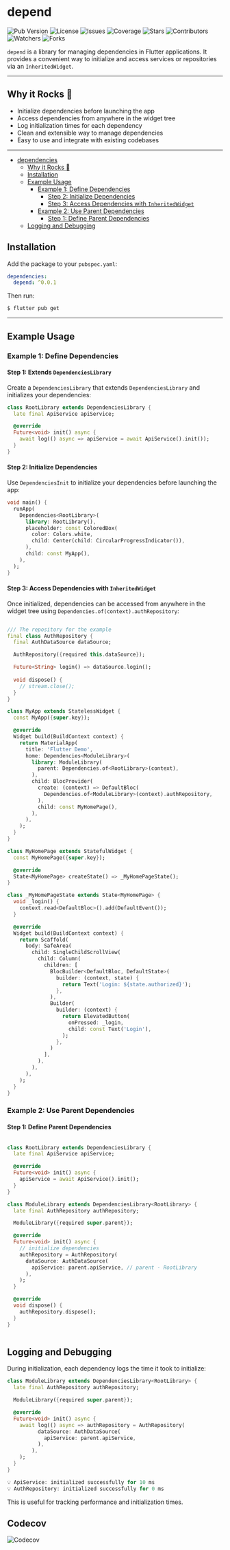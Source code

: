 
# depend

![Pub Version](https://img.shields.io/pub/v/depend)
![License](https://img.shields.io/github/license/AlexHCJP/depend)
![Issues](https://img.shields.io/github/issues/AlexHCJP/depend)
![Coverage](https://img.shields.io/codecov/c/github/contributors-company/depend)
![Stars](https://img.shields.io/github/stars/AlexHCJP/depend)
![Contributors](https://img.shields.io/github/contributors/AlexHCJP/depend)
![Watchers](https://img.shields.io/github/watchers/AlexHCJP/depend)
![Forks](https://img.shields.io/github/forks/AlexHCJP/depend)

`depend` is a library for managing dependencies in Flutter applications. It provides a convenient way to initialize and access services or repositories via an `InheritedWidget`.

---

## Why it Rocks 🚀

- Initialize dependencies before launching the app
- Access dependencies from anywhere in the widget tree
- Log initialization times for each dependency
- Clean and extensible way to manage dependencies
- Easy to use and integrate with existing codebases

---

- [dependencies](#dependencies)
    - [Why it Rocks 🚀](#why-it-rocks-)
    - [Installation](#installation)
    - [Example Usage](#example-usage)
        - [Example 1: Define Dependencies](#example-1-define-dependencies)
          - [Step 2: Initialize Dependencies](#step-2-initialize-dependencies)
          - [Step 3: Access Dependencies with `InheritedWidget`](#step-3-access-dependencies-with-inheritedwidget)
        - [Example 2: Use Parent Dependencies](#example-2-use-parent-dependencies)
          - [Step 1: Define Parent Dependencies](#step-1-define-parent-dependencies)
    - [Logging and Debugging](#logging-and-debugging)

## Installation

Add the package to your `pubspec.yaml`:

```yaml
dependencies:
  depend: ^0.0.1
```

Then run:

```bash
$ flutter pub get
```
---

## Example Usage

### Example 1: Define Dependencies

#### Step 1: Extends `DependenciesLibrary`

Create a `DependenciesLibrary` that extends `DependenciesLibrary` and initializes your dependencies:

```dart
class RootLibrary extends DependenciesLibrary {
  late final ApiService apiService;

  @override
  Future<void> init() async {
    await log(() async => apiService = await ApiService().init());
  }
}
```

#### Step 2: Initialize Dependencies

Use `DependenciesInit` to initialize your dependencies before launching the app:

```dart
void main() {
  runApp(
    Dependencies<RootLibrary>(
      library: RootLibrary(),
      placeholder: const ColoredBox(
        color: Colors.white,
        child: Center(child: CircularProgressIndicator()),
      ),
      child: const MyApp(),
    ),
  );
}
```

#### Step 3: Access Dependencies with `InheritedWidget`

Once initialized, dependencies can be accessed from anywhere in the widget tree using `Dependencies.of(context).authRepository`:

```dart

/// The repository for the example
final class AuthRepository {
  final AuthDataSource dataSource;

  AuthRepository({required this.dataSource});

  Future<String> login() => dataSource.login();
  
  void dispose() {
    // stream.close();
  }
}

class MyApp extends StatelessWidget {
  const MyApp({super.key});

  @override
  Widget build(BuildContext context) {
    return MaterialApp(
      title: 'Flutter Demo',
      home: Dependencies<ModuleLibrary>(
        library: ModuleLibrary(
          parent: Dependencies.of<RootLibrary>(context),
        ),
        child: BlocProvider(
          create: (context) => DefaultBloc(
            Dependencies.of<ModuleLibrary>(context).authRepository,
          ),
          child: const MyHomePage(),
        ),
      ),
    );
  }
}

class MyHomePage extends StatefulWidget {
  const MyHomePage({super.key});

  @override
  State<MyHomePage> createState() => _MyHomePageState();
}

class _MyHomePageState extends State<MyHomePage> {
  void _login() {
    context.read<DefaultBloc>().add(DefaultEvent());
  }

  @override
  Widget build(BuildContext context) {
    return Scaffold(
      body: SafeArea(
        child: SingleChildScrollView(
          child: Column(
            children: [
              BlocBuilder<DefaultBloc, DefaultState>(
                builder: (context, state) {
                  return Text('Login: ${state.authorized}');
                },
              ),
              Builder(
                builder: (context) {
                  return ElevatedButton(
                    onPressed: _login,
                    child: const Text('Login'),
                  );
                },
              )
            ],
          ),
        ),
      ),
    );
  }
}

```

### Example 2: Use Parent Dependencies

#### Step 1: Define Parent Dependencies

```dart

class RootLibrary extends DependenciesLibrary {
  late final ApiService apiService;

  @override
  Future<void> init() async {
    apiService = await ApiService().init();
  }
}

class ModuleLibrary extends DependenciesLibrary<RootLibrary> {
  late final AuthRepository authRepository;

  ModuleLibrary({required super.parent});

  @override
  Future<void> init() async {
    // initialize dependencies
    authRepository = AuthRepository(
      dataSource: AuthDataSource(
        apiService: parent.apiService, // parent - RootLibrary
      ),
    );
  }

  @override
  void dispose() {
    authRepository.dispose();
  }
}



```

## Logging and Debugging

During initialization, each dependency logs the time it took to initialize:

```dart
class ModuleLibrary extends DependenciesLibrary<RootLibrary> {
  late final AuthRepository authRepository;

  ModuleLibrary({required super.parent});

  @override
  Future<void> init() async {
    await log(() async => authRepository = AuthRepository(
          dataSource: AuthDataSource(
            apiService: parent.apiService,
          ),
        ),
    );
  }
}
```

```dart
💡 ApiService: initialized successfully for 10 ms
💡 AuthRepository: initialized successfully for 0 ms
```

This is useful for tracking performance and initialization times.

## Codecov

![Codecov](https://codecov.io/gh/contributors-company/depend/graphs/sunburst.svg?token=DITZJ9E9OM)
